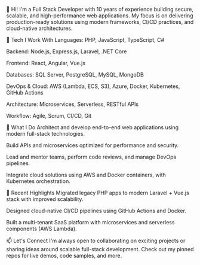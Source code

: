 👋 Hi! I'm a Full Stack Developer with 10 years of experience building secure, scalable, and high-performance web applications. My focus is on delivering production-ready solutions using modern frameworks, CI/CD practices, and cloud-native architectures.

🔧 Tech I Work With
Languages: PHP, JavaScript, TypeScript, C#

Backend: Node.js, Express.js, Laravel, .NET Core

Frontend: React, Angular, Vue.js

Databases: SQL Server, PostgreSQL, MySQL, MongoDB

DevOps & Cloud: AWS (Lambda, ECS, S3), Azure, Docker, Kubernetes, GitHub Actions

Architecture: Microservices, Serverless, RESTful APIs

Workflow: Agile, Scrum, CI/CD, Git

💼 What I Do
Architect and develop end-to-end web applications using modern full-stack technologies.

Build APIs and microservices optimized for performance and security.

Lead and mentor teams, perform code reviews, and manage DevOps pipelines.

Integrate cloud solutions using AWS and Docker containers, with Kubernetes orchestration.

🚀 Recent Highlights
Migrated legacy PHP apps to modern Laravel + Vue.js stack with improved scalability.

Designed cloud-native CI/CD pipelines using GitHub Actions and Docker.

Built a multi-tenant SaaS platform with microservices and serverless components (AWS Lambda).

📫 Let's Connect
I'm always open to collaborating on exciting projects or sharing ideas around scalable full-stack development. Check out my pinned repos for live demos, code samples, and more.
